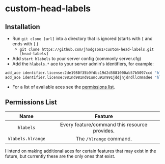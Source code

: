 # custom-head-labels

## Installation

* Run `git clone [url]` into a directory that is ignored (starts with `[` and ends with `]`.) 
  * `git clone https://github.com/jhodgson1/custom-head-labels.git [head-labels]`
* Add `start hlabels` to your server config (commonly server.cfg)
* Add the `hlabels.*` ace to your server admin's identifiers, for example:

```sh
add_ace identifier.license:2de1980f35b9fdbc19d2d5881000ab57b5097ccd "hlabels.hlrange" allow # this gives them access to the /hlrange command.
add_ace identifier.license:981nd981nd91uncu91n991jddjnjdndllcmmadee "hlabels" allow # this gives them access to all features that this script provides.
```

* For a list of available aces see the [permissions list](github.com/jhodgson1/custom-head-labels/tree/master/README.md/permissions-list).

## Permissions List

|Name|Feature|
|:-:|:-:|
|`hlabels`|Every feature/command this resource provides.|
|`hlabels.hlrange`|The `/hlrange` command.|
I intend on making additional aces for certain features that may exist in the future, but currently these are the only ones that exist.